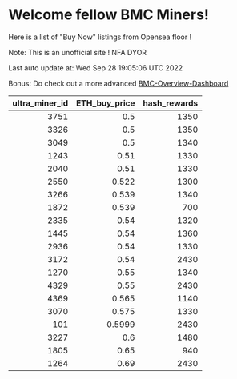 # Welcome fellow BMC Miners!
Here is a list of "Buy Now" listings from Opensea floor !

Note: This is an unofficial site ! NFA DYOR

Last auto update at: Wed Sep 28 19:05:06 UTC 2022

Bonus: Do check out a more advanced [BMC-Overview-Dashboard](https://dune.com/defifunk/BMC-Overview-Dashboard)


|   ultra_miner_id |   ETH_buy_price |   hash_rewards |
|-----------------:|----------------:|---------------:|
|             3751 |          0.5    |           1350 |
|             3326 |          0.5    |           1350 |
|             3049 |          0.5    |           1340 |
|             1243 |          0.51   |           1330 |
|             2040 |          0.51   |           1330 |
|             2550 |          0.522  |           1300 |
|             3266 |          0.539  |           1340 |
|             1872 |          0.539  |            700 |
|             2335 |          0.54   |           1320 |
|             1445 |          0.54   |           1360 |
|             2936 |          0.54   |           1330 |
|             3172 |          0.54   |           2430 |
|             1270 |          0.55   |           1340 |
|             4329 |          0.55   |           2430 |
|             4369 |          0.565  |           1140 |
|             3070 |          0.575  |           1330 |
|              101 |          0.5999 |           2430 |
|             3227 |          0.6    |           1480 |
|             1805 |          0.65   |            940 |
|             1264 |          0.69   |           2430 |